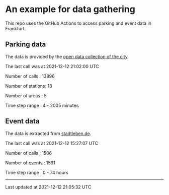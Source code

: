 # An example for data gathering

This repo uses the GitHub Actions to access parking and event data in Frankfurt.

## Parking data
The data is provided by the [open data collection of the city](https://www.offenedaten.frankfurt.de/).

The last call was at 2021-12-12 21:02:00 UTC

Number of calls   : 13896

Number of stations:    18

Number of areas   :     5

Time step range   :     4 -  2005 minutes


## Event data
The data is extracted from [stadtleben.de](https://stadtleben.de/frankfurt/).

The last call was at 2021-12-12 15:27:07 UTC

Number of calls   : 1586

Number of events  : 1591

Time step range   :    0 -   74 hours


----

Last updated at 2021-12-12 21:05:32 UTC
